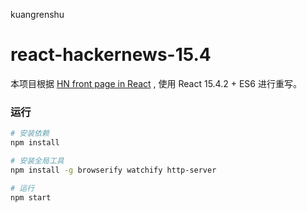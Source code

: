 kuangrenshu
# react-hackernews-15.4
本项目根据 [HN front page in React](https://github.com/mking/react-hn) , 使用 React 15.4.2 + ES6 进行重写。

### 运行

~~~sh
# 安装依赖
npm install

# 安装全局工具
npm install -g browserify watchify http-server

# 运行
npm start
~~~
